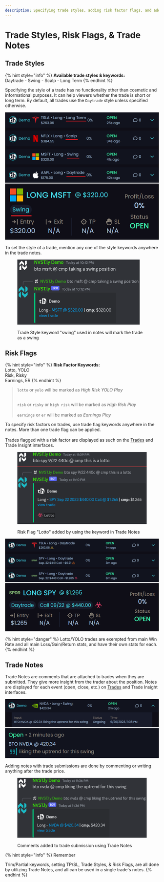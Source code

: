 ```yaml
---
description: Specifying trade styles, adding risk factor flags, and adding notes to trades
---
```


# Trade Styles, Risk Flags, & Trade Notes

## Trade Styles

{% hint style="info" %}
**Available trade styles & keywords:**\
Daytrade - Swing - Scalp - Long Term
{% endhint %}

Specifying the style of a trade has no functionality other than cosmetic and informational purposes. It can help viewers whether the trade is short or long term. By default, all trades use the `Daytrade` style unless specified otherwise.&#x20;

![](<../.gitbook/assets/image (3) (1) (1) (1) (1).png>)![](<../.gitbook/assets/image (5) (1) (1).png>)

To set the style of a trade, mention any one of the style keywords anywhere in the trade notes.

<figure><img src="../.gitbook/assets/image (6) (1) (1).png" alt=""><figcaption><p>Trade Style keyword "swing" used in notes will mark the trade as a swing</p></figcaption></figure>

## Risk Flags

{% hint style="info" %}
**Risk Factor Keywords:**\
Lotto, YOLO\
Risk, Risky\
Earnings, ER
{% endhint %}

> `lotto` or `yolo` will be marked as _High Risk YOLO Play_
>
> \
> `risk` or `risky` or `high risk` will be marked as _High Risk Play_\
> \
> `earnings` or `er` will be marked as _Earnings Play_

To specify risk factors on trades, use trade flag keywords anywhere in the notes. More than one trade flag can be applied.\
\
Trades flagged with a risk factor are displayed as such on the [Trades](https://nvst.ly/trades) and Trade Insight interfaces.

<figure><img src="../.gitbook/assets/image (7) (1).png" alt=""><figcaption><p>Risk Flag "Lotto" added by using the keyword in Trade Notes</p></figcaption></figure>

<img src="../.gitbook/assets/image (8) (1).png" alt="" data-size="original">![](<../.gitbook/assets/image (9) (1).png>)

{% hint style="danger" %}
Lotto/YOLO trades are exempted from main Win Rate and all main Loss/Gain/Return stats, and have their own stats for each.
{% endhint %}

## Trade Notes

Trade Notes are comments that are attached to trades when they are submitted. They give more insight from the trader about the position. Notes are displayed for each event (open, close, etc.) on [Trades](https://nvst.ly/trades) and Trade Insight interfaces.

![](<../.gitbook/assets/image (243).png>)![](<../.gitbook/assets/image (11) (1).png>)

Adding notes with trade submissions are done by commenting or writing anything after the trade price.

<figure><img src="../.gitbook/assets/image (12) (1).png" alt=""><figcaption><p>Comments added to trade submission using Trade Notes</p></figcaption></figure>

{% hint style="info" %}
Remember

Trim/Partial keywords, setting TP/SL, Trade Styles, & Risk Flags, are all done by utilizing Trade Notes, and all can be used in a single trade's notes.
{% endhint %}
